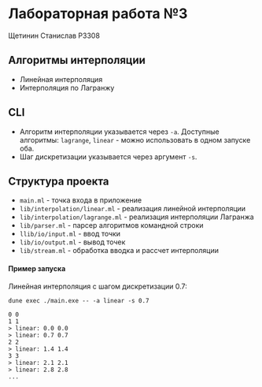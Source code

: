 # Лабораторная работа №3
Щетинин Станислав P3308

## Алгоритмы интерполяции
- Линейная интерполяция
- Интерполяция по Лагранжу

## CLI
- Алгоритм интерполяции указывается через `-a`. Доступные алгоритмы: `lagrange`, `linear` - можно использовать в одном запуске оба. 
- Шаг дискретизации указывается через аргумент `-s`. 

## Структура проекта
- `main.ml` - точка входа в приложение
- `lib/interpolation/linear.ml` - реализация линейной интерполяции
- `lib/interpolation/lagrange.ml` - реализация интерполяции Лагранжа
- `lib/parser.ml` - парсер алгоритмов командной строки
- `llib/io/input.ml` - ввод точки
- `lib/io/output.ml` - вывод точек
- `lib/stream.ml` - обработка вводка и рассчет интерполяции

#### Пример запуска

Линейная интерполяция с шагом дискретизации 0.7:
```
dune exec ./main.exe -- -a linear -s 0.7

0 0                                 
1 1
> linear: 0.0 0.0
> linear: 0.7 0.7
2 2
> linear: 1.4 1.4
3 3
> linear: 2.1 2.1
> linear: 2.8 2.8
...
```
